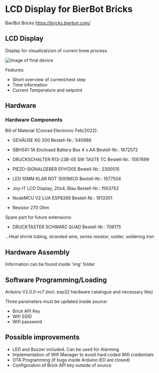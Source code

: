 # LCD Display for BierBot Bricks

BierBot Bricks https://bricks.bierbot.com/

## LCD Display

Display for visualizatzion of current brew process.

![Image of final device](https://github.com/hometm/BierBotBrick_LCD/blob/main/img/HW3.jpg)

Features:
- Short overview of current/next step
- Time information
- Current Temperature and setpoint

## Hardware

### Hardware Components

Bill of Material (Conrad Electronic Feb/2022):

- GEHÄUSE KG 200 
Bestell-Nr.: 540986 
 
- SBH341-1A Enclosed Battery Box 4 x AA 
Bestell-Nr.: 1672572 
 
- DRUCKSCHALTER R13-23B-05 SW TASTE TC 
Bestell-Nr.: 1587699 
 
- PIEZO-SIGNALGEBER EFH1205 
Bestell-Nr.: 2300515 
 
- LED 10MM KLAR ROT 1000MCD 
Bestell-Nr.: 1577504

- Joy-IT LCD Display, 20x4, Blau 
Bestell-Nr.: 1503752 

- NodeMCU V2 LUA ESP8266
Bestell-Nr.: 1613301

- Resistor 270 Ohm



Spare part for future extensions:
 
- DRUCKTASTER SCHWARZ QUAD 
Bestell-Nr.: 706175 


...Heat shrink tubing, stranded wire, series resistor, solder, soldering iron 
 
 

## Hardware Assembly
Information can be found inside 'img' folder



## Software Programming/Loading
Arduino V2.0.0-rc7 (incl. esp32 hardware catalogue and necessary libs)

Three parameters must be updated inside source:
- Brick API Key
- Wifi SSID
- Wifi password

## Possible improvements

- LED and Buzzer included. Can be used for Alarming
- Implementation of Wifi Manager to avoid hard coded Wifi credentials
- OTA Programming (if bugs inside Arduino IED are closed)
- Configuration of Brick API key outside of source